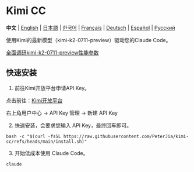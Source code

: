 # Kimi CC

**中文** | [English](README_EN.md) | [日本語](README_JA.md) | [한국어](README_KO.md) | [Français](README_FR.md) | [Deutsch](README_DE.md) | [Español](README_ES.md) | [Русский](README_RU.md)

使用Kimi的最新模型（kimi-k2-0711-preview）驱动您的Claude Code。

[全面调研kimi-k2-0711-preview性能参数](https://unifuncs.com/s/WA1h39Af)

## 快速安装

1. 前往Kimi开放平台申请API Key。

点击前往：[Kimi开放平台](https://platform.moonshot.cn/)

右上角用户中心 -> API Key 管理 -> 新建 API Key


2. 快速安装，会要求您输入 API Key，最终回车即可。

```shell
bash -c "$(curl -fsSL https://raw.githubusercontent.com/PeterJia/kimi-cc/refs/heads/main/install.sh)"
```

3. 开始低成本使用 Claude Code。

```shell
claude
```
